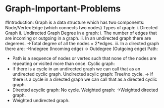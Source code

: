 # Graph-Important-Problems

#Introduction:
Graph is a data structure which has two components:
Node/Vertex
Edge (which connects two nodes)
Types of graph:
i. Directed Graph
ii. Undirected Graph
Degree in a graph:
i. The number of edges that are incoming or outgoing in a graph.
ii. In an undirected graph there are degerees.
->Total degree of all the nodes = 2*edges.
iii. In a directed graph there are:
->Indegree (Incoming edge)
-> Outdegree (Outgoing edge)
Path:
* Path is a sequence of nodes or vertex such that none of the nodes are repeating or visited more than once.
Cyclic graph:
* If there is a cycle in an undirected graph we can call that as an undirected cyclic graph.
Undirected acylic graph: Tree/no cycle.
-> If there is a cycle in a directed graph we can call that as a directed cyclic graph.
* Directed acyclic graph: No cycle.
Weighted graph:
->Weighted directed graph.
* Weighted undirected graph.
